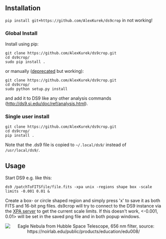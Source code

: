 ## Installation
<!--- ds9crop.ds9 is not copied --->
`pip install git+https://github.com/AlexKurek/ds9crop` in not working!

### Global Install
Install using pip:
```
git clone https://github.com/AlexKurek/ds9crop.git
cd ds9crop/
sudo pip install .
```
or manually ([deprecated](https://blog.ganssle.io/articles/2021/10/setup-py-deprecated.html#summary) but working):
```
git clone https://github.com/AlexKurek/ds9crop.git
cd ds9crop/
sudo python setup.py install
```
and add it to DS9 like any other analysis commands (http://ds9.si.edu/doc/ref/analysis.html).
### Single user install
```
git clone https://github.com/AlexKurek/ds9crop.git
cd ds9crop/
pip install .
```
Note that the .ds9 file is copied to `~/.local/ds9/` instead of `/usr/local/ds9/`.
## Usage
Start DS9 e.g. like this:
```
ds9 /patchToFITSfile/file.fits -xpa unix -regions shape box -scale limits -0.001 0.01 &
```
Create a box- or circle shaped region and simply press 'x' to save it as both FITS and 16-bit png files. ds9crop will try to connect to the DS9 instance via the [XPA server](https://fossies.org/linux/ds9/xpa/doc/server.html) to get the current scale limits. If this doesn't work, <-0.001, 0.01> will be set in the saved png file and in both popup windows.
<p align="center">
  <img alt="Eagle Nebula from Hubble Space Telescope, 656 nm filter, source: https://noirlab.edu/public/products/education/edu008/" src="https://user-images.githubusercontent.com/45330694/214798789-aa419afd-2102-4370-994a-f758edfeee9a.jpg" />
</p>
